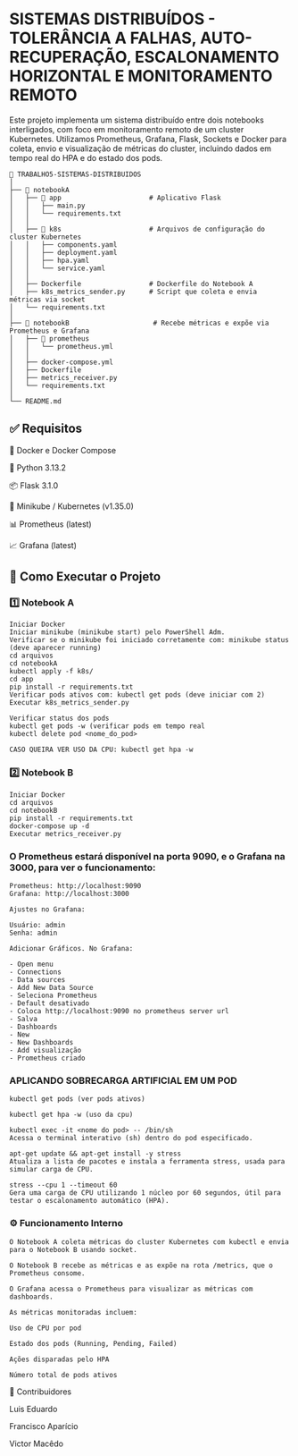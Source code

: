 # SISTEMAS DISTRIBUÍDOS - TOLERÂNCIA A FALHAS, AUTO-RECUPERAÇÃO, ESCALONAMENTO HORIZONTAL E MONITORAMENTO REMOTO

Este projeto implementa um sistema distribuído entre dois notebooks interligados, com foco em monitoramento remoto de um cluster Kubernetes. Utilizamos Prometheus, Grafana, Flask, Sockets e Docker para coleta, envio e visualização de métricas do cluster, incluindo dados em tempo real do HPA e do estado dos pods.
```
📁 TRABALHO5-SISTEMAS-DISTRIBUIDOS
│
├── 📁 notebookA                     
│   ├── 📁 app                      # Aplicativo Flask
│   │   ├── main.py                
│   │   └── requirements.txt       
│   │
│   ├── 📁 k8s                      # Arquivos de configuração do cluster Kubernetes
│   │   ├── components.yaml
│   │   ├── deployment.yaml
│   │   ├── hpa.yaml
│   │   └── service.yaml
│   │
│   ├── Dockerfile                 # Dockerfile do Notebook A
│   ├── k8s_metrics_sender.py      # Script que coleta e envia métricas via socket
│   └── requirements.txt
│
├── 📁 notebookB                     # Recebe métricas e expõe via Prometheus e Grafana
│   ├── 📁 prometheus                
│   │   └── prometheus.yml
│   │
│   ├── docker-compose.yml
│   ├── Dockerfile
│   ├── metrics_receiver.py
│   └── requirements.txt
│
└── README.md
```
## ✅ Requisitos

🚙 Docker e Docker Compose

🥝 Python 3.13.2

📦 Flask 3.1.0

📱 Minikube / Kubernetes (v1.35.0)

📊 Prometheus (latest)

📈 Grafana (latest)

## 🚀 Como Executar o Projeto

### 1️⃣ Notebook A 
```
Iniciar Docker
Iniciar minikube (minikube start) pelo PowerShell Adm.
Verificar se o minikube foi iniciado corretamente com: minikube status (deve aparecer running)
cd arquivos
cd notebookA
kubectl apply -f k8s/
cd app
pip install -r requirements.txt
Verificar pods ativos com: kubectl get pods (deve iniciar com 2)
Executar k8s_metrics_sender.py

Verificar status dos pods
kubectl get pods -w (verificar pods em tempo real
kubectl delete pod <nome_do_pod>

CASO QUEIRA VER USO DA CPU: kubectl get hpa -w
```

### 2️⃣ Notebook B 

```
Iniciar Docker
cd arquivos
cd notebookB
pip install -r requirements.txt
docker-compose up -d
Executar metrics_receiver.py

```
### O Prometheus estará disponível na porta 9090, e o Grafana na 3000, para ver o funcionamento:

```
Prometheus: http://localhost:9090
Grafana: http://localhost:3000

Ajustes no Grafana:

Usuário: admin
Senha: admin

Adicionar Gráficos. No Grafana:

- Open menu
- Connections
- Data sources
- Add New Data Source
- Seleciona Prometheus
- Default desativado
- Coloca http://localhost:9090 no prometheus server url
- Salva
- Dashboards
- New
- New Dashboards
- Add visualização
- Prometheus criado

```
### APLICANDO SOBRECARGA ARTIFICIAL EM UM POD 

```
kubectl get pods (ver pods ativos)

kubectl get hpa -w (uso da cpu)

kubectl exec -it <nome do pod> -- /bin/sh
Acessa o terminal interativo (sh) dentro do pod especificado.

apt-get update && apt-get install -y stress
Atualiza a lista de pacotes e instala a ferramenta stress, usada para simular carga de CPU.

stress --cpu 1 --timeout 60
Gera uma carga de CPU utilizando 1 núcleo por 60 segundos, útil para testar o escalonamento automático (HPA).

```
### ⚙️ Funcionamento Interno

```
O Notebook A coleta métricas do cluster Kubernetes com kubectl e envia para o Notebook B usando socket.

O Notebook B recebe as métricas e as expõe na rota /metrics, que o Prometheus consome.

O Grafana acessa o Prometheus para visualizar as métricas com dashboards.

As métricas monitoradas incluem:

Uso de CPU por pod

Estado dos pods (Running, Pending, Failed)

Ações disparadas pelo HPA

Número total de pods ativos
```



📆 Contribuidores

Luis Eduardo

Francisco Aparício

Victor Macêdo
